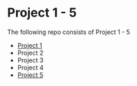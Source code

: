 # Project 1 - 5 
The following repo consists of Project 1 - 5
* [Project 1]()
* Project 2
* Project 3
* Project 4
* [Project 5]()